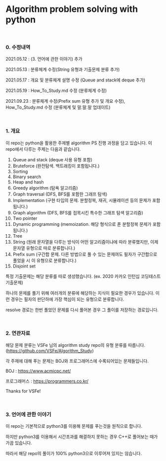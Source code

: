 # **Algorithm problem solving with python**
<br>

### **0. 수정내역**
2021.05.12 : (3. 언어에 관한 이야기) 추가

2021.05.13 : 분류체계 수정(String 유형과 기출문제 분류 추가) 

2021.05.17 : 개요 및 분류체계 설명 수정 (Queue and stack에 deque 추가)

2021.05.19 : How_To_Study.md 수정 (분류체계 수정)

2021.09.23 : 분류체계 수정(Prefix sum 유형 추가 및 개요 수정), How_To_Study.md 수정 (분류체계 및 말.말.말 업데이트)

<br>

### **1. 개요**
이 repo는 python을 활용한 주제별 algorithm PS 진행 과정을 담고 있습니다. 이 repo에서 다루는 주제는 다음과 같습니다.

1. Queue and stack (deque 사용 유형 포함)
2. Bruteforce (완전탐색. 백트래킹이 포함됩니다.)
3. Sorting
4. Binary search
5. Heap and hash
6. Greedy algorithm (탐욕 알고리즘)
7. Graph traversal (DFS, BFS를 포함한 그래프 탐색)
8. Implementation (구현 타입의 문제. 분할정복, 재귀, 시뮬레이션 등의 문제가 포함됩니다.)
9. Graph algorithm (DFS, BFS를 접목시킨 특수한 그래프 탐색 알고리즘)
10. Two pointer
11. Dynamic programming (memoization. 해당 형식으로 푼 분할정복 문제가 포함됩니다.)
12. Tree
13. String (원래 문자열을 다루는 방식이 어떤 알고리즘이냐에 따라 분류했지만, 이제 문자열 유형으로 따로 분류합니다.)
14. Prefix sum (구간합 문제. 다른 방법으로 풀 수 있는 문제여도 필자가 구간합으로 풀었을 시 이 유형으로 분류합니다.)
15. Disjoint set

특정 기출문제는 해당 분류를 따로 생성했습니다. (ex. 2020 카카오 인턴십 코딩테스트 기출문제)

하나의 문제를 풀기 위해 여러개의 분류에 해당하는 지식이 필요한 경우가 있습니다. 이런 경우는 필자의 판단하에 가장 핵심이 되는 유형으로 분류합니다.

resolve 경로는 한번 풀었던 문제를 다시 풀어본 경우 그 풀이를 저장하는 경로입니다.

<br>

### **2. 연관자료**
해당 문제 분류는 VSFe 님의 algorithm study repo의 유형 분류를 따릅니다. (https://github.com/VSFe/Algorithm_Study)


각 주제에 대해 푸는 문제는 BOJ와 프로그래머스에 수록되어있는 문제들입니다.

BOJ : https://www.acmicpc.net/

프로그래머스 : https://programmers.co.kr/


Thanks for VSFe!

<br>

### **3. 언어에 관한 이야기**
이 repo는 기본적으로 python3를 이용해 문제를 푸는것을 원칙으로 합니다.

하지만 python3를 이용해서 시간초과를 해결하지 못하는 경우 C++로 풀어보는 때가 가끔 있습니다.

따라서 해당 repo의 풀이가 100% python3으로 이루어져 있지는 않습니다.

